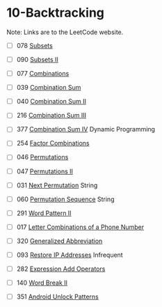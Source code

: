 # 10-Backtracking
Note: Links are to the LeetCode website.

- [ ] 078 [Subsets](https://leetcode.com/problems/subsets/description/)

- [ ] 090 [Subsets II](https://leetcode.com/problems/subsets-ii/description/)

- [ ] 077 [Combinations](https://leetcode.com/problems/combinations/description/)

- [ ] 039 [Combination Sum](https://leetcode.com/problems/combination-sum/description/)

- [ ] 040 [Combination Sum II](https://leetcode.com/problems/combination-sum-ii/description/)

- [ ] 216 [Combination Sum III](https://leetcode.com/problems/combination-sum-iii/description/)

- [ ] 377 [Combination Sum IV](https://leetcode.com/problems/combination-sum-iv/description/) Dynamic Programming

- [ ] 254 [Factor Combinations](https://leetcode.com/problems/factor-combinations/description/)

- [ ] 046 [Permutations](https://leetcode.com/problems/permutations/description/)

- [ ] 047 [Permutations II](https://leetcode.com/problems/permutations-ii/description/)

- [ ] 031 [Next Permutation](https://leetcode.com/problems/next-permutation/description/) String

- [ ] 060 [Permutation Sequence](https://leetcode.com/problems/permutation-sequence/description/) String

- [ ] 291 [Word Pattern II](https://leetcode.com/problems/word-pattern-ii/description/)

- [ ] 017 [Letter Combinations of a Phone Number](https://leetcode.com/problems/letter-combinations-of-a-phone-number/description/)

- [ ] 320 [Generalized Abbreviation](https://leetcode.com/problems/generalized-abbreviation/description/)

- [ ] 093 [Restore IP Addresses](https://leetcode.com/problems/restore-ip-addresses/description/) Infrequent

- [ ] 282 [Expression Add Operators](https://leetcode.com/problems/expression-add-operators/description/)

- [ ] 140 [Word Break II](https://leetcode.com/problems/word-break-ii/description/)

- [ ] 351 [Android Unlock Patterns](https://leetcode.com/problems/android-unlock-patterns/description/)
